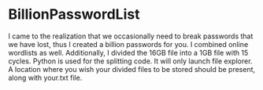 # BillionPasswordList

I came to the realization that we occasionally need to break passwords that we have lost, thus I created a billion passwords for you. I combined online wordlists as well. Additionally, I divided the 16GB file into a 1GB file with 15 cycles. Python is used for the splitting code. It will only launch file explorer. A location where you wish your divided files to be stored should be present, along with your.txt file.
